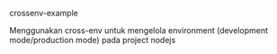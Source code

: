 crossenv-example

Menggunakan cross-env untuk mengelola environment (development mode/production mode) pada project nodejs